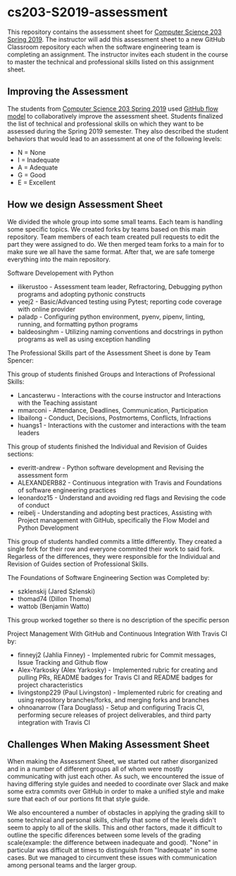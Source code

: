 # cs203-S2019-assessment

This repository contains the assessment sheet for [Computer Science 203 Spring
2019](https://www.gregorykapfhammer.com/teaching/cs203S2019/). The instructor
will add this assessment sheet to a new GitHub Classroom repository each when
the software engineering team is completing an assignment. The instructor
invites each student in the course to master the technical and professional
skills listed on this assignment sheet.

## Improving the Assessment

The students from [Computer Science 203 Spring
2019](https://www.gregorykapfhammer.com/teaching/cs203S2019/) used [GitHub flow
model](https://help.github.com/articles/github-flow/) to collaboratively improve
the assessment sheet. Students finalized the list of technical and
professional skills on which they want to be assessed during the Spring 2019
semester. They also described the student behaviors that would lead to an
assessment at one of the following levels:

* N = None
* I = Inadequate
* A = Adequate
* G = Good
* E = Excellent

## How we design Assessment Sheet

We divided the whole group into some small teams. Each team is handling some specific
topics. We created forks by teams based on this main repository. Team members of
each team created pull requests to edit the part they were assigned to do. We
then merged team forks to a main for to make sure we all have the same format.
After that, we are safe tomerge everything into the main repository.

Software Developement with Python

* ilikerustoo - Assessment team leader, Refractoring, Debugging python
  programs and adopting pythonic constructs
* yeej2 - Basic/Advanced testing using Pytest; reporting code
  coverage with online provider
* paladp - Configuring python environment, pyenv, pipenv, linting,
  running, and formatting python programs
* baldeosinghm - Utilizing naming conventions and docstrings in python
  programs as well as using exception handling

The Professional Skills part of the Assessment Sheet is done by Team Spencer:

This group of students finished Groups and Interactions of Professional Skills:

* Lancasterwu - Interactions with the course instructor and Interactions with the
  Teaching assistant
* mmarconi - Attendance, Deadlines, Communication, Participation
* libailong - Conduct, Decisions, Postmortems, Conflicts, Infractions
* huangs1 - Interactions with the customer and interactions with the team leaders

This group of students finished the Individual and Revision of Guides sections:

* everitt-andrew - Python software development and Revising the assessment form
* ALEXANDERB82 - Continuous integration with Travis and Foundations of software
  engineering practices
* leonardoz15 - Understand and avoiding red flags and Revising the code of conduct
* reibelj - Understanding and adopting best practices, Assisting with Project management
  with GitHub, specifically the Flow Model and Python Development

This group of students handled commits a little differently. They created a single
fork for their row and everyone commited their work to said fork. Regarless of the
differences, they were responsible for the Individual and Revision of Guides
section of Professional Skills.

The Foundations of Software Engineering Section was Completed by:

* szklenskij (Jared Szlenski)
* thomad74 (Dillon Thoma)
* wattob (Benjamin Watto)

This group worked together so  there is no description of the specific person

Project Management With GitHub and Continuous Integration With Travis CI by:

* finneyj2 (Jahlia Finney) - Implemented rubric for Commit messages, Issue Tracking
  and Github flow
* Alex-Yarkosky (Alex Yarkosky) - Implemented rubric for creating and pulling
  PRs, README badges for Travis CI and README badges for project characteristics
* livingstonp229 (Paul Livingston) - Implemented rubric for creating and using repository
  branches/forks, and merging forks and branches
* ohnoanarrow (Tara Douglass) - Setup and configuring Tracis CI, performing secure
  releases of project deliverables, and third party integration with Travis CI

## Challenges When Making Assessment Sheet

When making the Assessment Sheet, we started out rather disorganized and in
a number of different groups all of whom were mostly communicating with just
each other. As such, we encountered the issue of having differing style
guides and needed to coordinate over Slack and make some extra commits over
GitHub in order to make a unified style and make sure that each of our
portions fit that style guide.

We also encountered a number of obstacles in applying the grading skill to
some technical and personal skills, chiefly that some of the levels didn't
seem to apply to all of the skills. This and other factors, made it
difficult to outline the specific diferences between some levels of the
grading scale(example: the difference between inadequate and good).
"None" in particular was difficult at times to distinguish from
"Inadequate" in some cases. But we managed to circumvent these issues
with communication among personal teams and the larger group.
